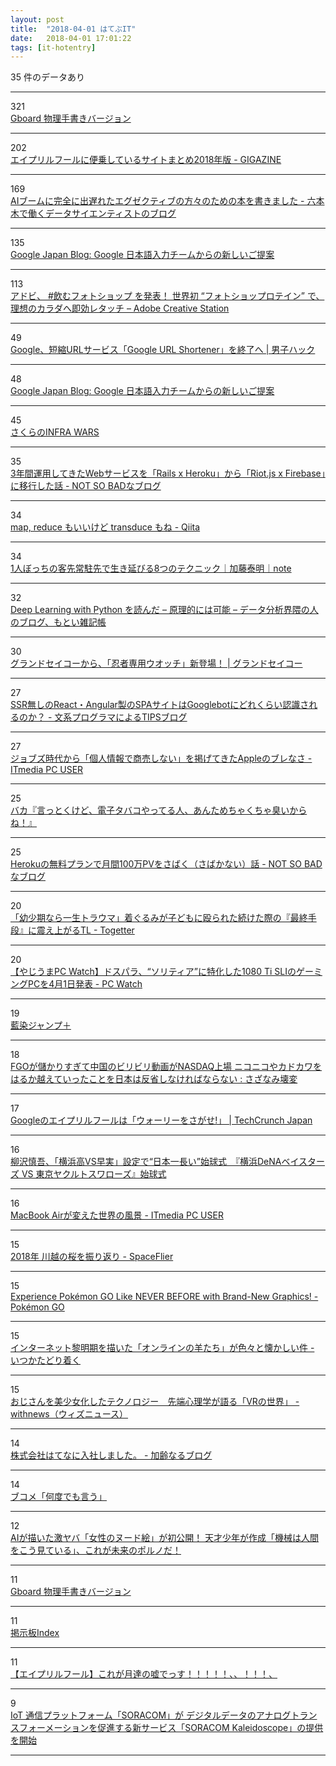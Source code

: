 ```yaml
---
layout: post
title:  "2018-04-01 はてぶIT"
date:   2018-04-01 17:01:22
tags: [it-hotentry]
---
```

35 件のデータあり

<hr><div class="row">
<div class="col-1"><span class="badge badge-pill badge-success h2">321</span></div>
<div class="col-11"><a href='https://landing.google.co.jp/tegaki/' target='_blank'>Gboard 物理手書きバージョン</a></div>
</div>
<hr>
<div class="row">
<div class="col-1"><span class="badge badge-pill badge-success h2">202</span></div>
<div class="col-11"><a href='https://gigazine.net/news/20180401-aprilfool/' target='_blank'>エイプリルフールに便乗しているサイトまとめ2018年版 - GIGAZINE</a></div>
</div>
<hr>
<div class="row">
<div class="col-1"><span class="badge badge-pill badge-success h2">169</span></div>
<div class="col-11"><a href='https://tjo.hatenablog.com/entry/2018/04/01/003000' target='_blank'>AIブームに完全に出遅れたエグゼクティブの方々のための本を書きました - 六本木で働くデータサイエンティストのブログ</a></div>
</div>
<hr>
<div class="row">
<div class="col-1"><span class="badge badge-pill badge-success h2">135</span></div>
<div class="col-11"><a href='https://japan.googleblog.com/2018/04/tegaki.html' target='_blank'>Google Japan Blog: Google 日本語入力チームからの新しいご提案</a></div>
</div>
<hr>
<div class="row">
<div class="col-1"><span class="badge badge-pill badge-success h2">113</span></div>
<div class="col-11"><a href='https://blogs.adobe.com/creativestation/aprilfools_2018' target='_blank'>アドビ、 #飲むフォトショップ を発表！ 世界初 “フォトショップロテイン” で、理想のカラダへ即効レタッチ – Adobe Creative Station</a></div>
</div>
<hr>
<div class="row">
<div class="col-1"><span class="badge badge-pill badge-success h2">49</span></div>
<div class="col-11"><a href='https://www.danshihack.com/2018/03/31/junp/google-url-shortener.html' target='_blank'>Google、短縮URLサービス「Google URL Shortener」を終了へ | 男子ハック</a></div>
</div>
<hr>
<div class="row">
<div class="col-1"><span class="badge badge-pill badge-success h2">48</span></div>
<div class="col-11"><a href='https://japan.googleblog.com/2018/04/tegaki.html?m=1' target='_blank'>Google Japan Blog: Google 日本語入力チームからの新しいご提案</a></div>
</div>
<hr>
<div class="row">
<div class="col-1"><span class="badge badge-pill badge-success h2">45</span></div>
<div class="col-11"><a href='https://infrawars.cloud.sakura.ad.jp/' target='_blank'>さくらのINFRA WARS</a></div>
</div>
<hr>
<div class="row">
<div class="col-1"><span class="badge badge-pill badge-success h2">35</span></div>
<div class="col-11"><a href='http://blog.notsobad.jp/entry/2018/03/31/132507' target='_blank'>3年間運用してきたWebサービスを「Rails x Heroku」から「Riot.js x Firebase」に移行した話 - NOT SO BADなブログ</a></div>
</div>
<hr>
<div class="row">
<div class="col-1"><span class="badge badge-pill badge-success h2">34</span></div>
<div class="col-11"><a href='https://qiita.com/41semicolon/items/666a3ff1c226828ecdb2' target='_blank'>map, reduce もいいけど transduce もね - Qiita</a></div>
</div>
<hr>
<div class="row">
<div class="col-1"><span class="badge badge-pill badge-success h2">34</span></div>
<div class="col-11"><a href='https://note.mu/curryperformer/n/ne2a70ea66075' target='_blank'>1人ぼっちの客先常駐先で生き延びる8つのテクニック｜加藤泰明｜note</a></div>
</div>
<hr>
<div class="row">
<div class="col-1"><span class="badge badge-pill badge-success h2">32</span></div>
<div class="col-11"><a href='https://yoheikikuta.github.io/DLwithPython/' target='_blank'>Deep Learning with Python を読んだ – 原理的には可能 – データ分析界隈の人のブログ、もとい雑記帳</a></div>
</div>
<hr>
<div class="row">
<div class="col-1"><span class="badge badge-pill badge-success h2">30</span></div>
<div class="col-11"><a href='https://www.grand-seiko.com/jp-ja/special/aprilfools/2018/' target='_blank'>グランドセイコーから、「忍者専用ウオッチ」新登場！ | グランドセイコー</a></div>
</div>
<hr>
<div class="row">
<div class="col-1"><span class="badge badge-pill badge-success h2">27</span></div>
<div class="col-11"><a href='http://www.bunkei-programmer.net/entry/2018/04/01/024355' target='_blank'>SSR無しのReact・Angular製のSPAサイトはGooglebotにどれくらい認識されるのか？ - 文系プログラマによるTIPSブログ</a></div>
</div>
<hr>
<div class="row">
<div class="col-1"><span class="badge badge-pill badge-success h2">27</span></div>
<div class="col-11"><a href='http://www.itmedia.co.jp/pcuser/articles/1804/01/news021.html' target='_blank'>ジョブズ時代から「個人情報で商売しない」を掲げてきたAppleのブレなさ - ITmedia PC USER</a></div>
</div>
<hr>
<div class="row">
<div class="col-1"><span class="badge badge-pill badge-success h2">25</span></div>
<div class="col-11"><a href='https://anond.hatelabo.jp/20180331214512' target='_blank'>バカ『言っとくけど、電子タバコやってる人、あんためちゃくちゃ臭いからね！』</a></div>
</div>
<hr>
<div class="row">
<div class="col-1"><span class="badge badge-pill badge-success h2">25</span></div>
<div class="col-11"><a href='http://blog.notsobad.jp/entry/2018/02/04/170844' target='_blank'>Herokuの無料プランで月間100万PVをさばく（さばかない）話 - NOT SO BADなブログ</a></div>
</div>
<hr>
<div class="row">
<div class="col-1"><span class="badge badge-pill badge-success h2">20</span></div>
<div class="col-11"><a href='https://togetter.com/li/1213848' target='_blank'>「幼少期なら一生トラウマ」着ぐるみが子どもに殴られた続けた際の『最終手段』に震え上がるTL - Togetter</a></div>
</div>
<hr>
<div class="row">
<div class="col-1"><span class="badge badge-pill badge-success h2">20</span></div>
<div class="col-11"><a href='https://pc.watch.impress.co.jp/docs/news/yajiuma/1114582.html' target='_blank'>【やじうまPC Watch】ドスパラ、“ソリティア”に特化した1080 Ti SLIのゲーミングPCを4月1日発表 - PC Watch</a></div>
</div>
<hr>
<div class="row">
<div class="col-1"><span class="badge badge-pill badge-success h2">19</span></div>
<div class="col-11"><a href='https://www.shonenjump.com/p/sp/1804/01/browser/' target='_blank'>藍染ジャンプ＋</a></div>
</div>
<hr>
<div class="row">
<div class="col-1"><span class="badge badge-pill badge-success h2">18</span></div>
<div class="col-11"><a href='https://sazanami.net/20180329-bilibili-nasdaq-fgo-azurlane-nikoniko-kadokawa/' target='_blank'>FGOが儲かりすぎて中国のビリビリ動画がNASDAQ上場 ニコニコやカドカワをはるか越えていったことを日本は反省しなければならない : さざなみ壊変</a></div>
</div>
<hr>
<div class="row">
<div class="col-1"><span class="badge badge-pill badge-success h2">17</span></div>
<div class="col-11"><a href='https://jp.techcrunch.com/2018/04/01/2018-03-31-google-needs-your-help-finding-waldo/' target='_blank'>Googleのエイプリルフールは「ウォーリーをさがせ!」 | TechCrunch Japan</a></div>
</div>
<hr>
<div class="row">
<div class="col-1"><span class="badge badge-pill badge-success h2">16</span></div>
<div class="col-11"><a href='http://www.youtube.com/watch?v=BpBGguwLkKs' target='_blank'>柳沢慎吾、「横浜高VS早実」設定で“日本一長い”始球式　『横浜DeNAベイスターズ VS 東京ヤクルトスワローズ』始球式</a></div>
</div>
<hr>
<div class="row">
<div class="col-1"><span class="badge badge-pill badge-success h2">16</span></div>
<div class="col-11"><a href='http://www.itmedia.co.jp/pcuser/articles/1804/01/news015.html' target='_blank'>MacBook Airが変えた世界の風景 - ITmedia PC USER</a></div>
</div>
<hr>
<div class="row">
<div class="col-1"><span class="badge badge-pill badge-success h2">15</span></div>
<div class="col-11"><a href='http://www.spaceflier.com/entry/20180331_kawagoe-sakura' target='_blank'>2018年 川越の桜を振り返り - SpaceFlier</a></div>
</div>
<hr>
<div class="row">
<div class="col-1"><span class="badge badge-pill badge-success h2">15</span></div>
<div class="col-11"><a href='https://pokemongolive.com/post/newgraphicsapr2018/' target='_blank'>Experience Pokémon GO Like NEVER BEFORE with Brand-New Graphics! - Pokémon GO</a></div>
</div>
<hr>
<div class="row">
<div class="col-1"><span class="badge badge-pill badge-success h2">15</span></div>
<div class="col-11"><a href='http://www.itutado.com/entry/online_1' target='_blank'>インターネット黎明期を描いた「オンラインの羊たち」が色々と懐かしい件 - いつかたどり着く</a></div>
</div>
<hr>
<div class="row">
<div class="col-1"><span class="badge badge-pill badge-success h2">15</span></div>
<div class="col-11"><a href='https://withnews.jp/article/f0180401000qq000000000000000W00g10701qq000017020A' target='_blank'>おじさんを美少女化したテクノロジー　先端心理学が語る「VRの世界」 - withnews（ウィズニュース）</a></div>
</div>
<hr>
<div class="row">
<div class="col-1"><span class="badge badge-pill badge-success h2">14</span></div>
<div class="col-11"><a href='http://mattn.hatenablog.com/entry/2018/04/01/001103' target='_blank'>株式会社はてなに入社しました。 - 加齢なるブログ</a></div>
</div>
<hr>
<div class="row">
<div class="col-1"><span class="badge badge-pill badge-success h2">14</span></div>
<div class="col-11"><a href='https://anond.hatelabo.jp/20180401145223' target='_blank'>ブコメ「何度でも言う」</a></div>
</div>
<hr>
<div class="row">
<div class="col-1"><span class="badge badge-pill badge-success h2">12</span></div>
<div class="col-11"><a href='http://tocana.jp/2018/03/post_16472_entry.html' target='_blank'>AIが描いた激ヤバ「女性のヌード絵」が初公開！ 天才少年が作成「機械は人間をこう見ている」、これが未来のポルノだ！</a></div>
</div>
<hr>
<div class="row">
<div class="col-1"><span class="badge badge-pill badge-success h2">11</span></div>
<div class="col-11"><a href='http://www.youtube.com/watch?v=guJnFY1R4I0' target='_blank'>Gboard 物理手書きバージョン</a></div>
</div>
<hr>
<div class="row">
<div class="col-1"><span class="badge badge-pill badge-success h2">11</span></div>
<div class="col-11"><a href='http://key-bbs.sakura.ne.jp/' target='_blank'>掲示板Index</a></div>
</div>
<hr>
<div class="row">
<div class="col-1"><span class="badge badge-pill badge-success h2">11</span></div>
<div class="col-11"><a href='http://www.youtube.com/watch?v=Xx7RkgTKOGs' target='_blank'>【エイプリルフール】これが月達の嘘でっす！！！！！、、！！！、</a></div>
</div>
<hr>
<div class="row">
<div class="col-1"><span class="badge badge-pill badge-success h2">9</span></div>
<div class="col-11"><a href='https://soracom.jp/press/2018040101/' target='_blank'>IoT 通信プラットフォーム「SORACOM」が デジタルデータのアナログトランスフォーメーションを促進する新サービス「SORACOM Kaleidoscope」の提供を開始</a></div>
</div>
<hr>
